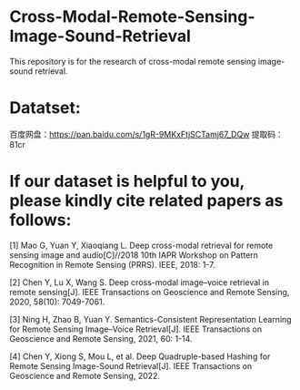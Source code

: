 # Cross-Modal-Remote-Sensing-Image-Sound-Retrieval

This repository is for the research of cross-modal remote sensing image-sound retrieval.

# Datatset:

百度网盘：https://pan.baidu.com/s/1gR-9MKxFtjSCTamj67_DQw 提取码：81cr

# If our dataset is helpful to you, please kindly cite related papers as follows:

[1] Mao G, Yuan Y, Xiaoqiang L. Deep cross-modal retrieval for remote sensing image and audio[C]//2018 10th IAPR Workshop on Pattern Recognition in Remote Sensing (PRRS). IEEE, 2018: 1-7.

[2] Chen Y, Lu X, Wang S. Deep cross-modal image–voice retrieval in remote sensing[J]. IEEE Transactions on Geoscience and Remote Sensing, 2020, 58(10): 7049-7061.

[3] Ning H, Zhao B, Yuan Y. Semantics-Consistent Representation Learning for Remote Sensing Image–Voice Retrieval[J]. IEEE Transactions on Geoscience and Remote Sensing, 2021, 60: 1-14.

[4] Chen Y, Xiong S, Mou L, et al. Deep Quadruple-based Hashing for Remote Sensing Image-Sound Retrieval[J]. IEEE Transactions on Geoscience and Remote Sensing, 2022.

